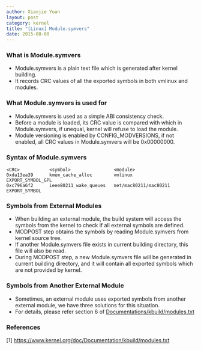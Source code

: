 ```yaml
---
author: Xiaojie Yuan
layout: post
category: kernel
title: "[Linux] Module.symvers"
date: 2015-08-08
---
```


### What is Module.symvers

* Module.symvers is a plain text file which is generated after kernel building.
* It records CRC values of all the exported symbols in both vmlinux and modules.

### What Module.symvers is used for

* Module.symvers is used as a simple ABI consistency check.
* Before a module is loaded, its CRC value is compared with which in Module.symvers, if unequal, kernel will refuse to load the module.
* Module versioning is enabled by CONFIG_MODVERSIONS, if not enabled, all CRC values in Module.symvers will be 0x00000000.

### Syntax of Module.symvers

```
<CRC>           <symbol>                <module>
0xda13ea39      kmem_cache_alloc        vmlinux                 EXPORT_SYMBOL_GPL
0xc796a6f2      ieee80211_wake_queues   net/mac80211/mac80211   EXPORT_SYMBOL
```

### Symbols from External Modules

* When building an external module, the build system will access the symbols from the kernel to check if all external symbols are defined.
* MODPOST step obtains the symbols by reading Module.symvers from kernel source tree.
* If another Module.symvers file exists in current building directory, this file will also be read.
* During MODPOST step, a new Module.symvers file will be generated in current building directory, and it will contain all exported symbols which are not provided by kernel.

### Symbols from Another External Module

* Sometimes, an external module uses exported symbols from another external module, we have three solutions for this situation.
* For details, please refer section 6 of [Documentations/kbuild/modules.txt](https://www.kernel.org/doc/Documentation/kbuild/modules.txt)

### References
[1] <https://www.kernel.org/doc/Documentation/kbuild/modules.txt>
